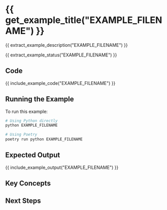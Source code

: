 # {{ get_example_title("EXAMPLE_FILENAME") }}

{{ extract_example_description("EXAMPLE_FILENAME") }}

{{ extract_example_status("EXAMPLE_FILENAME") }}

## Code

{{ include_example_code("EXAMPLE_FILENAME") }}

## Running the Example

To run this example:

```bash
# Using Python directly
python EXAMPLE_FILENAME

# Using Poetry
poetry run python EXAMPLE_FILENAME
```

## Expected Output

{{ include_example_output("EXAMPLE_FILENAME") }}

## Key Concepts

<!-- This section should be manually filled in with key concepts demonstrated by the example -->

## Next Steps

<!-- This section should be manually filled in with links to related examples or documentation --> 
